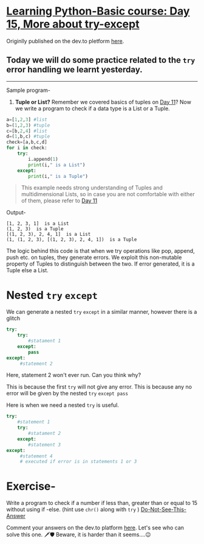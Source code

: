# [Learning Python-Basic course: Day 15, More about try-except](https://dev.to/aatmaj/learning-python-basic-course-day-15-more-about-try-except-1nmj)

Originlly published on the dev.to pletform [here](https://dev.to/aatmaj/learning-python-basic-course-day-15-more-about-try-except-1nmj).

Today we will do some practice related to the `try`  error handling we learnt yesterday.
---
____

Sample program-

1) **Tuple or List?** Remember we covered basics of tuples on [Day 11](https://dev.to/aatmaj/learning-python-basic-course-day-11-multidimensional-lists-and-tuples-3bfl)? Now we write a program to check if a data type is a List or a Tuple.
```python
a=[1,2,3] #list
b=(1,2,3) #tuple
c=[b,2,4] #list
d=(1,b,c) #tuple
check=[a,b,c,d] 
for i in check:
    try:
        i.append(1)
        print(i," is a List")
    except:
        print(i," is a Tuple")
```
> This example needs strong understanding of Tuples and multidimensional Lists, so in case you are not comfortable with  either of them, please refer to [Day 11](https://dev.to/aatmaj/learning-python-basic-course-day-11-multidimensional-lists-and-tuples-3bfl)

Output-
```
[1, 2, 3, 1]  is a List
(1, 2, 3)  is a Tuple
[(1, 2, 3), 2, 4, 1]  is a List
(1, (1, 2, 3), [(1, 2, 3), 2, 4, 1])  is a Tuple
``` 

The logic behind this code is that when we try operations like pop, append, push etc. on tuples, they generate errors. We exploit this non-mutable property of Tuples to distinguish between the two. If error generated, it is a Tuple else a List.



# Nested `try` `except`

We can generate a nested `try` `except` in a similar manner,  however there is a glitch
```python
try:
    try:
        #statament 1
    except:
        pass
except:
     #statement 2
```

Here, statement 2 won't ever run. Can you think why? 

This is because the first `try` will not give any error. This is because any no error will be given by the nested `try` `except pass`

Here is when we need a nested `try` is useful.

```python
try:
    #statement 1
    try:
        #statament 2
    except:
        #statement 3
except:
     #statement 4
     # executed if error is in statements 1 or 3
```

# Exercise-
Write a program to check if a number if less than, greater than or equal to 15 without using if -else. (hint use `chr()` along with `try` )
[Do-Not-See-This-Answer](https://github.com/Aatmaj-Zephyr/Learning-Python/blob/f50437e11abb103b0f7411beba5da413045d812a/Basic/Day%2015/Exercise%20solutions/Exercise%201.py)

Comment your answers on the dev.to platform [here](https://dev.to/aatmaj/learning-python-basic-course-day-15-more-about-try-except-1nmj). Let's see who can solve this one. 🗡️🛡️ Beware, it is harder than it seems....😉


